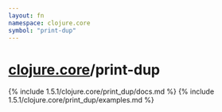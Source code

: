 ```yaml
---
layout: fn
namespace: clojure.core
symbol: "print-dup"
---
```


# [clojure.core](../)/print-dup

{% include 1.5.1/clojure.core/print_dup/docs.md %}
{% include 1.5.1/clojure.core/print_dup/examples.md %}

